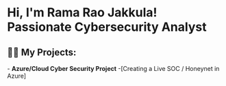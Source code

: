 <h1>Hi, I'm Rama Rao Jakkula! Passionate Cybersecurity Analyst </h1>
<h2>👨‍💻 My Projects:</h2>
- <b>Azure/Cloud Cyber Security Project</b>
  -[Creating a Live SOC / Honeynet in Azure]
